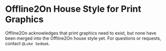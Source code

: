 # Offline2On House Style for Print Graphics

Offline2On acknowledges that print graphics need to exist, but none have been
merged into the Offline2On house style yet.  For questions or requests,
contact `@Luke Sedmak`.
